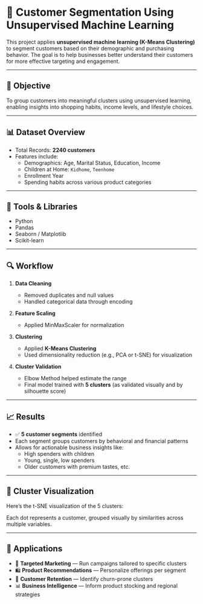 # 🧠 Customer Segmentation Using Unsupervised Machine Learning

This project applies **unsupervised machine learning (K-Means Clustering)** to segment customers based on their demographic and purchasing behavior. The goal is to help businesses better understand their customers for more effective targeting and engagement.

---

## 📌 Objective

To group customers into meaningful clusters using unsupervised learning, enabling insights into shopping habits, income levels, and lifestyle choices.

---

## 📊 Dataset Overview

- Total Records: **2240 customers**
- Features include:
  - Demographics: Age, Marital Status, Education, Income
  - Children at Home: `Kidhome`, `Teenhome`
  - Enrollment Year
  - Spending habits across various product categories

---

## 🧰 Tools & Libraries

- Python
- Pandas
- Seaborn / Matplotlib
- Scikit-learn

---

## 🔍 Workflow

1. **Data Cleaning**
   - Removed duplicates and null values
   - Handled categorical data through encoding

2. **Feature Scaling**
   - Applied MinMaxScaler for normalization

3. **Clustering**
   - Applied **K-Means Clustering**
   - Used dimensionality reduction (e.g., PCA or t-SNE) for visualization

4. **Cluster Validation**
   - Elbow Method helped estimate the range
   - Final model trained with **5 clusters** (as validated visually and by silhouette score)

---

## 📈 Results

- ✅ **5 customer segments** identified
- Each segment groups customers by behavioral and financial patterns
- Allows for actionable business insights like:
  - High spenders with children
  - Young, single, low spenders
  - Older customers with premium tastes, etc.

---

## 📸 Cluster Visualization

Here’s the t-SNE visualization of the 5 clusters:



Each dot represents a customer, grouped visually by similarities across multiple variables.

---

## 💼 Applications

- 🎯 **Targeted Marketing** — Run campaigns tailored to specific clusters
- 🛍️ **Product Recommendations** — Personalize offerings per segment
- 💬 **Customer Retention** — Identify churn-prone clusters
- 📊 **Business Intelligence** — Inform product stocking and regional strategies



